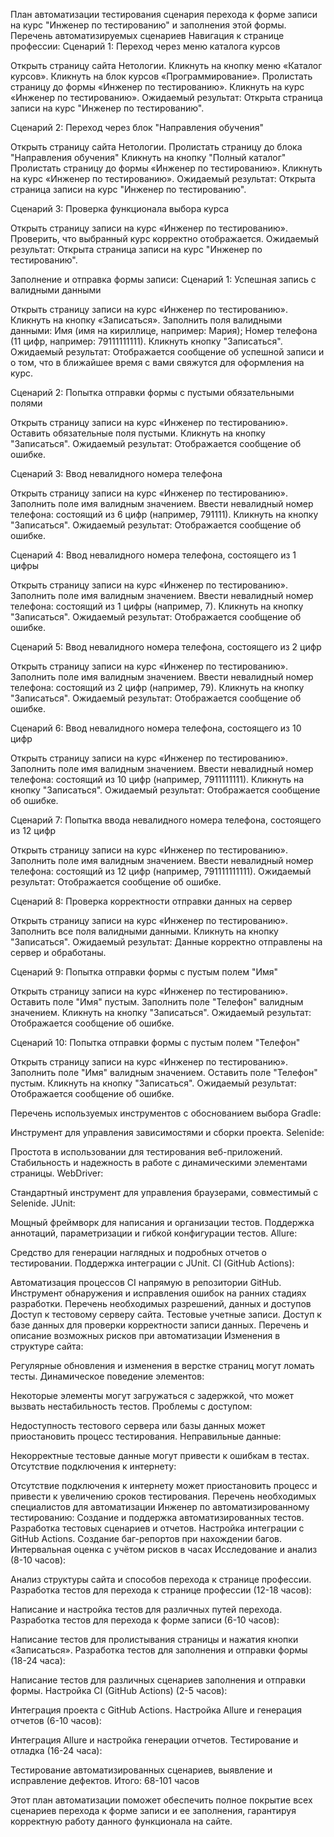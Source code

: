 План автоматизации тестирования сценария перехода к форме записи на курс "Инженер по тестированию" и заполнения этой формы.
Перечень автоматизируемых сценариев
Навигация к странице профессии:
Сценарий 1: Переход через меню каталога курсов

Открыть страницу сайта Нетологии.
Кликнуть на кнопку меню «Каталог курсов».
Кликнуть на блок курсов «Программирование».
Пролистать страницу до формы «Инженер по тестированию».
Кликнуть на курс «Инженер по тестированию».
Ожидаемый результат: Открыта страница записи на курс "Инженер по тестированию".

Сценарий 2: Переход через блок "Направления обучения"

Открыть страницу сайта Нетологии.
Пролистать страницу до блока "Направления обучения"
Кликнуть на кнопку "Полный каталог"
Пролистать страницу до формы «Инженер по тестированию».
Кликнуть на курс «Инженер по тестированию».
Ожидаемый результат: Открыта страница записи на курс "Инженер по тестированию".

Сценарий 3: Проверка функционала выбора курса

Открыть страницу записи на курс «Инженер по тестированию».
Проверить, что выбранный курс корректно отображается.
Ожидаемый результат: Открыта страница записи на курс "Инженер по тестированию".

Заполнение и отправка формы записи:
Сценарий 1: Успешная запись с валидными данными

Открыть страницу записи на курс «Инженер по тестированию».
Кликнуть на кнопку «Записаться».
Заполнить поля валидными данными:
Имя (имя на кириллице, например: Мария);
Номер телефона (11 цифр, например: 79111111111).
Кликнуть кнопку "Записаться".
Ожидаемый результат: Отображается сообщение об успешной записи и о том, что в ближайшее время с вами свяжутся для оформления на курс.

Сценарий 2: Попытка отправки формы с пустыми обязательными полями

Открыть страницу записи на курс «Инженер по тестированию».
Оставить обязательные поля пустыми.
Кликнуть на кнопку "Записаться".
Ожидаемый результат: Отображается сообщение об ошибке.

Сценарий 3: Ввод невалидного номера телефона

Открыть страницу записи на курс «Инженер по тестированию».
Заполнить поле имя валидным значением.
Ввести невалидный номер телефона:
состоящий из 6 цифр (например, 791111).
Кликнуть на кнопку "Записаться".
Ожидаемый результат: Отображается сообщение об ошибке.

Сценарий 4: Ввод невалидного номера телефона, состоящего из 1 цифры

Открыть страницу записи на курс «Инженер по тестированию».
Заполнить поле имя валидным значением.
Ввести невалидный номер телефона:
состоящий из 1 цифры (например, 7).
Кликнуть на кнопку "Записаться".
Ожидаемый результат: Отображается сообщение об ошибке.

Сценарий 5: Ввод невалидного номера телефона, состоящего из 2 цифр

Открыть страницу записи на курс «Инженер по тестированию».
Заполнить поле имя валидным значением.
Ввести невалидный номер телефона:
состоящий из 2 цифр (например, 79).
Кликнуть на кнопку "Записаться".
Ожидаемый результат: Отображается сообщение об ошибке.

Сценарий 6: Ввод невалидного номера телефона, состоящего из 10 цифр

Открыть страницу записи на курс «Инженер по тестированию».
Заполнить поле имя валидным значением.
Ввести невалидный номер телефона:
состоящий из 10 цифр (например, 7911111111).
Кликнуть на кнопку "Записаться".
Ожидаемый результат: Отображается сообщение об ошибке.

Сценарий 7: Попытка ввода невалидного номера телефона, состоящего из 12 цифр

Открыть страницу записи на курс «Инженер по тестированию».
Заполнить поле имя валидным значением.
Ввести невалидный номер телефона:
состоящий из 12 цифр (например, 791111111111).
Ожидаемый результат: Отображается сообщение об ошибке.

Сценарий 8: Проверка корректности отправки данных на сервер

Открыть страницу записи на курс «Инженер по тестированию».
Заполнить все поля валидными данными.
Кликнуть на кнопку "Записаться".
Ожидаемый результат: Данные корректно отправлены на сервер и обработаны.

Сценарий 9: Попытка отправки формы с пустым полем "Имя"

Открыть страницу записи на курс «Инженер по тестированию».
Оставить поле "Имя" пустым.
Заполнить поле "Телефон" валидным значением.
Кликнуть на кнопку "Записаться".
Ожидаемый результат: Отображается сообщение об ошибке.

Сценарий 10: Попытка отправки формы с пустым полем "Телефон"

Открыть страницу записи на курс «Инженер по тестированию».
Заполнить поле "Имя" валидным значением.
Оставить поле "Телефон" пустым.
Кликнуть на кнопку "Записаться".
Ожидаемый результат: Отображается сообщение об ошибке.

Перечень используемых инструментов с обоснованием выбора
Gradle:

Инструмент для управления зависимостями и сборки проекта.
Selenide:

Простота в использовании для тестирования веб-приложений.
Стабильность и надежность в работе с динамическими элементами страницы.
WebDriver:

Стандартный инструмент для управления браузерами, совместимый с Selenide.
JUnit:

Мощный фреймворк для написания и организации тестов.
Поддержка аннотаций, параметризации и гибкой конфигурации тестов.
Allure:

Средство для генерации наглядных и подробных отчетов о тестировании.
Поддержка интеграции с JUnit.
CI (GitHub Actions):

Автоматизация процессов CI напрямую в репозитории GitHub.
Инструмент обнаружения и исправления ошибок на ранних стадиях разработки.
Перечень необходимых разрешений, данных и доступов
Доступ к тестовому серверу сайта.
Тестовые учетные записи.
Доступ к базе данных для проверки корректности записи данных.
Перечень и описание возможных рисков при автоматизации
Изменения в структуре сайта:

Регулярные обновления и изменения в верстке страниц могут ломать тесты.
Динамическое поведение элементов:

Некоторые элементы могут загружаться с задержкой, что может вызвать нестабильность тестов.
Проблемы с доступом:

Недоступность тестового сервера или базы данных может приостановить процесс тестирования.
Неправильные данные:

Некорректные тестовые данные могут привести к ошибкам в тестах.
Отсутствие подключения к интернету:

Отсутствие подключения к интернету может приостановить процесс и привести к увеличению сроков тестирования.
Перечень необходимых специалистов для автоматизации
Инженер по автоматизированному тестированию:
Создание и поддержка автоматизированных тестов.
Разработка тестовых сценариев и отчетов.
Настройка интеграции c GitHub Actions.
Создание баг-репортов при нахождении багов.
Интервальная оценка с учётом рисков в часах
Исследование и анализ (8-10 часов):

Анализ структуры сайта и способов перехода к странице профессии.
Разработка тестов для перехода к странице профессии (12-18 часов):

Написание и настройка тестов для различных путей перехода.
Разработка тестов для перехода к форме записи (6-10 часов):

Написание тестов для пролистывания страницы и нажатия кнопки «Записаться».
Разработка тестов для заполнения и отправки формы (18-24 часа):

Написание тестов для различных сценариев заполнения и отправки формы.
Настройка CI (GitHub Actions) (2-5 часов):

Интеграция проекта с GitHub Actions.
Настройка Allure и генерация отчетов (6-10 часов):

Интеграция Allure и настройка генерации отчетов.
Тестирование и отладка (16-24 часа):

Тестирование автоматизированных сценариев, выявление и исправление дефектов.
Итого: 68-101 часов

Этот план автоматизации поможет обеспечить полное покрытие всех сценариев перехода к форме записи и ее заполнения, гарантируя корректную работу данного функционала на сайте.